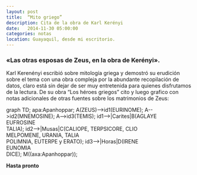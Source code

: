 ```yaml
---
layout: post
title:  “Mito griego”
description: Cita de la obra de Karl Kerényi
date:   2014-11-30 05:00:00
categories: notas
location: Guayaquil, desde mi escritorio.
---
```


### &laquo;Las otras esposas de Zeus, en la obra de Kerényi&raquo;.

Karl Kerenényi escribió sobre mitología griega y demostró su erudición sobre el tema con una obra compleja por la abundante recopilación de datos, claro está sin dejar de ser muy entretenida para quienes disfrutamos de la lectura. De su obra “Los héroes griegos” cito y luego grafico con notas adicionales de otras fuentes sobre los matrimonios de Zeus:


<section>
 <script src="http://fernanz.github.io/js/mermaid.full.js"></script>
    <script>
        var mermaid_config = {
            startOnLoad:true
        }
    </script>
    <script>
        function apa(){
            console.log('CLICKED');
        }
    </script>
<div class="mermaid">
    graph TD;
        apa:Apanhoppar;
        A(ZEUS)-->id1(EURINOME);
        A-->id2(MNEMOSINE);
        A-->id3(TEMIS);
        id1-->|Carites|B(AGLAYE <br> EUFROSINE <br> TALIA);
        id2-->|Musas|C(CALIOPE, TERPSICORE, CLIO <br> MELPOMENE, URANIA, TALIA <br> POLIMNIA, EUTERPE y ERATO);
        id3-->|Horas|D(IRENE <br> EUNOMIA <br> DICE);
        M((axa:Apanhoppar));    
</div>
</section>

**Hasta pronto**
